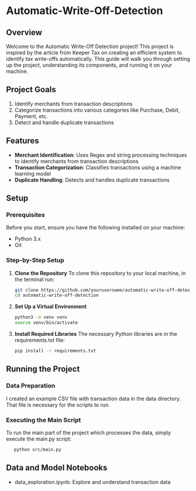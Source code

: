 # Automatic-Write-Off-Detection

## Overview
Welcome to the Automatic Write-Off Detection project! This project is inspired by the article from Keeper Tax on creating an efficient system to identify tax write-offs automatically. This guide will walk you through setting up the project, understanding its components, and running it on your machine.

## Project Goals
1. Identify merchants from transaction descriptions
2. Categorize transactions into various categories like Purchase, Debit, Payment, etc.
3. Detect and handle duplicate transactions

## Features
- **Merchant Identification**: Uses Regex and string processing techniques to identify merchants from transaction descriptions
- **Transaction Categorization**: Classifies transactions using a machine learning model
- **Duplicate Handling**: Detects and handles duplicate transactions

## Setup

### Prerequisites
Before you start, ensure you have the following installed on your machine:
- Python 3.x
- Git

### Step-by-Step Setup
1. **Clone the Repository**
   To clone this repository to your local machine, in the terminal run:
   ```bash
   git clone https://github.com/yourusername/automatic-write-off-detection.git
   cd automatic-write-off-detection
2. **Set Up a Virtual Environment**
    ```bash
    python3 -m venv venv
    source venv/bin/activate
3. **Install Required Libraries**
   The necessary Python libraries are in the requirements.txt file:
   ```bash
   pip install -r requirements.txt

## Running the Project

### Data Preparation
   I created an example CSV file with transaction data in the data directory. That file is necessary for the scripts to run.
   
### Executing the Main Script
   To run the main part of the project which processes the data, simply execute the main.py script:
   ```bash
      python src/main.py 
   ```
## Data and Model Notebooks
- data_exploration.ipynb: Explore and understand transaction data
